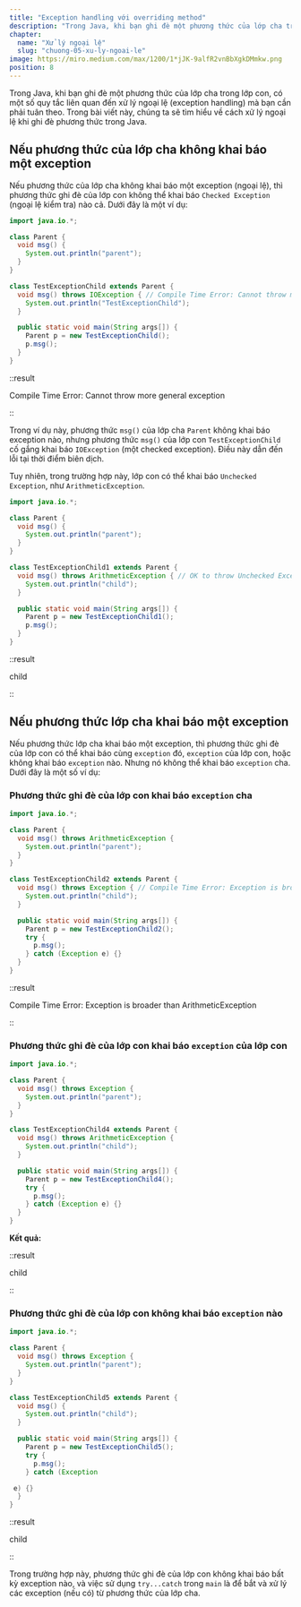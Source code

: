 ```yaml
---
title: "Exception handling với overriding method"
description: "Trong Java, khi bạn ghi đè một phương thức của lớp cha trong lớp con, có một số quy tắc liên quan đến xử lý ngoại lệ (exception handling) mà bạn cần phải tuân theo. Trong bài viết này, chúng ta sẽ tìm hiểu về cách xử lý ngoại lệ khi ghi đè phương thức trong Java."
chapter:
  name: "Xử lý ngoại lệ"
  slug: "chuong-05-xu-ly-ngoai-le"
image: https://miro.medium.com/max/1200/1*jJK-9alfR2vnBbXgkDMmkw.png
position: 8
---
```


Trong Java, khi bạn ghi đè một phương thức của lớp cha trong lớp con, có một số quy tắc liên quan đến xử lý ngoại lệ (exception handling) mà bạn cần phải tuân theo. Trong bài viết này, chúng ta sẽ tìm hiểu về cách xử lý ngoại lệ khi ghi đè phương thức trong Java.

## Nếu phương thức của lớp cha không khai báo một exception

Nếu phương thức của lớp cha không khai báo một exception (ngoại lệ), thì phương thức ghi đè của lớp con không thể khai báo `Checked Exception` (ngoại lệ kiểm tra) nào cả. Dưới đây là một ví dụ:

```java
import java.io.*;

class Parent {
  void msg() {
    System.out.println("parent");
  }
}

class TestExceptionChild extends Parent {
  void msg() throws IOException { // Compile Time Error: Cannot throw more general exception
    System.out.println("TestExceptionChild");
  }

  public static void main(String args[]) {
    Parent p = new TestExceptionChild();
    p.msg();
  }
}
```

::result

Compile Time Error: Cannot throw more general exception

::

Trong ví dụ này, phương thức `msg()` của lớp cha `Parent` không khai báo exception nào, nhưng phương thức `msg()` của lớp con `TestExceptionChild` cố gắng khai báo `IOException` (một checked exception). Điều này dẫn đến lỗi tại thời điểm biên dịch.

Tuy nhiên, trong trường hợp này, lớp con có thể khai báo `Unchecked Exception`, như `ArithmeticException`.

```java
import java.io.*;

class Parent {
  void msg() {
    System.out.println("parent");
  }
}

class TestExceptionChild1 extends Parent {
  void msg() throws ArithmeticException { // OK to throw Unchecked Exception
    System.out.println("child");
  }

  public static void main(String args[]) {
    Parent p = new TestExceptionChild1();
    p.msg();
  }
}
```

::result

child

::

## Nếu phương thức lớp cha khai báo một exception

Nếu phương thức lớp cha khai báo một exception, thì phương thức ghi đè của lớp con có thể khai báo cùng `exception` đó, `exception` của lớp con, hoặc không khai báo `exception` nào. Nhưng nó không thể khai báo `exception` cha. Dưới đây là một số ví dụ:

### Phương thức ghi đè của lớp con khai báo `exception` cha

```java
import java.io.*;

class Parent {
  void msg() throws ArithmeticException {
    System.out.println("parent");
  }
}

class TestExceptionChild2 extends Parent {
  void msg() throws Exception { // Compile Time Error: Exception is broader than ArithmeticException
    System.out.println("child");
  }

  public static void main(String args[]) {
    Parent p = new TestExceptionChild2();
    try {
      p.msg();
    } catch (Exception e) {}
  }
}
```

::result

Compile Time Error: Exception is broader than ArithmeticException

::

### Phương thức ghi đè của lớp con khai báo `exception` của lớp con

```java
import java.io.*;

class Parent {
  void msg() throws Exception {
    System.out.println("parent");
  }
}

class TestExceptionChild4 extends Parent {
  void msg() throws ArithmeticException {
    System.out.println("child");
  }

  public static void main(String args[]) {
    Parent p = new TestExceptionChild4();
    try {
      p.msg();
    } catch (Exception e) {}
  }
}
```

**Kết quả:**

::result

child

::

### Phương thức ghi đè của lớp con không khai báo `exception` nào

```java
import java.io.*;

class Parent {
  void msg() throws Exception {
    System.out.println("parent");
  }
}

class TestExceptionChild5 extends Parent {
  void msg() {
    System.out.println("child");
  }

  public static void main(String args[]) {
    Parent p = new TestExceptionChild5();
    try {
      p.msg();
    } catch (Exception

 e) {}
  }
}
```

::result

child

::

Trong trường hợp này, phương thức ghi đè của lớp con không khai báo bất kỳ exception nào, và việc sử dụng `try...catch` trong `main` là để bắt và xử lý các exception (nếu có) từ phương thức của lớp cha.
